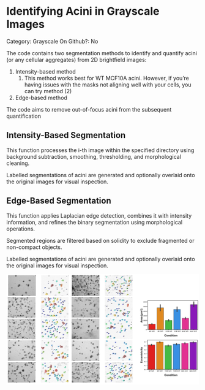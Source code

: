 # Identifying Acini in Grayscale Images

Category: Grayscale
On Github?: No

The code contains two segmentation methods to identify and quantify acini (or any cellular aggregates) from 2D brightfield images:

1. Intensity-based method
    1. This method works best for WT MCF10A acini. However, if you’re having issues with the masks not aligning well with your cells, you can try method (2)
2. Edge-based method

The code aims to remove out-of-focus acini from the subsequent quantification

## Intensity-Based Segmentation

This function processes the i-th image within the specified directory using background subtraction, smoothing, thresholding, and morphological cleaning. 

Labelled segmentations of acini are generated and optionally overlaid onto the original images for visual inspection.

## Edge-Based Segmentation

This function applies Laplacian edge detection, combines it with intensity information, and refines the binary segmentation using morphological operations. 

Segmented regions are filtered based on solidity to exclude fragmented or non-compact objects.

Labelled segmentations of acini are generated and optionally overlaid onto the original images for visual inspection.

![Example_Quantification.PNG](Example_Quantification.PNG)